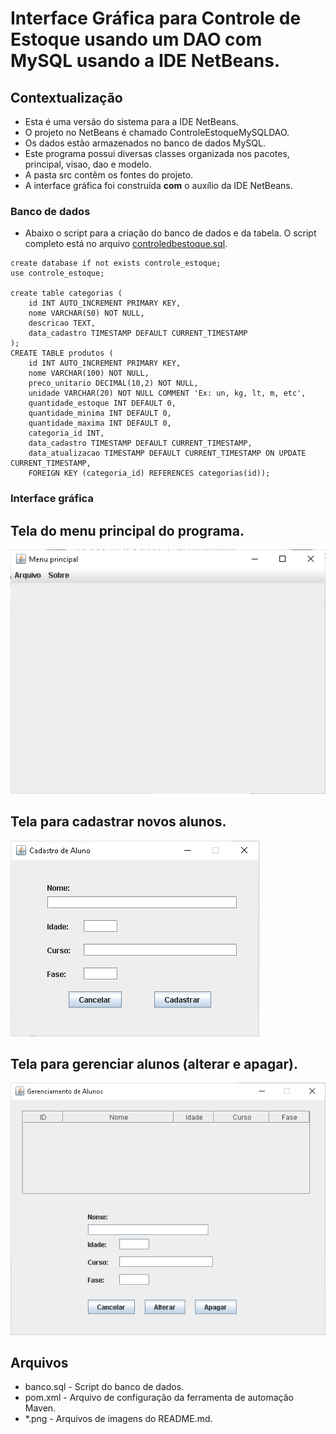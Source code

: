 # Interface Gráfica para Controle de Estoque usando um DAO com MySQL usando a IDE NetBeans.

## Contextualização

 - Esta é uma versão do sistema para a IDE NetBeans.<br> 
 - O projeto no NetBeans é chamado ControleEstoqueMySQLDAO.<br>
 - Os dados estão armazenados no banco de dados MySQL.<br>
 - Este programa possui diversas classes organizada nos pacotes, principal, visao, dao e modelo.<br>
 - A pasta src contêm os fontes do projeto.<br>
 - A interface gráfica foi construída **com** o auxílio da IDE NetBeans.<br>

### Banco de dados

- Abaixo o script para a criação do banco de dados e da tabela. O script completo está no arquivo [controledbestoque.sql](controledbestoque.sql).

```
create database if not exists controle_estoque;
use controle_estoque;

create table categorias (
    id INT AUTO_INCREMENT PRIMARY KEY,
    nome VARCHAR(50) NOT NULL,
    descricao TEXT,
    data_cadastro TIMESTAMP DEFAULT CURRENT_TIMESTAMP
);
CREATE TABLE produtos (
    id INT AUTO_INCREMENT PRIMARY KEY,
    nome VARCHAR(100) NOT NULL,
    preco_unitario DECIMAL(10,2) NOT NULL,
    unidade VARCHAR(20) NOT NULL COMMENT 'Ex: un, kg, lt, m, etc',
    quantidade_estoque INT DEFAULT 0,
    quantidade_minima INT DEFAULT 0,
    quantidade_maxima INT DEFAULT 0,
    categoria_id INT,
    data_cadastro TIMESTAMP DEFAULT CURRENT_TIMESTAMP,
    data_atualizacao TIMESTAMP DEFAULT CURRENT_TIMESTAMP ON UPDATE CURRENT_TIMESTAMP,
    FOREIGN KEY (categoria_id) REFERENCES categorias(id));

```

### Interface gráfica

## Tela do menu principal do programa.
![tela1](tela1.png)

## Tela para cadastrar novos alunos.
![tela2](tela2.png)

## Tela para gerenciar alunos (alterar e apagar).
![tela3](tela3.png)

## Arquivos

- banco.sql - Script do banco de dados.
- pom.xml - Arquivo de configuração da ferramenta de automação Maven.
- *.png - Arquivos de imagens do README.md.
